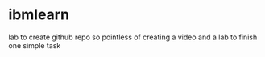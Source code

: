# ibmlearn
lab to create github repo
so pointless of creating a video and a lab to finish one simple task
